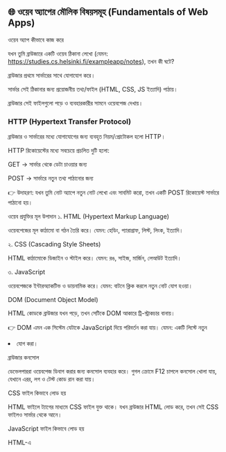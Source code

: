 ## 🌐 ওয়েব অ্যাপের মৌলিক বিষয়সমূহ (Fundamentals of Web Apps)
ওয়েব অ্যাপ কীভাবে কাজ করে

যখন তুমি ব্রাউজারে একটি ওয়েব ঠিকানা লেখো (যেমন:
https://studies.cs.helsinki.fi/exampleapp/notes), তখন কী ঘটে?

ব্রাউজার প্রথমে সার্ভারের সাথে যোগাযোগ করে।

সার্ভার সেই ঠিকানার জন্য প্রয়োজনীয় তথ্য/ফাইল (HTML, CSS, JS ইত্যাদি) পাঠায়।

ব্রাউজার সেই ফাইলগুলো পড়ে ও ব্যবহারকারীর সামনে ওয়েবপেজ দেখায়।

### HTTP (Hypertext Transfer Protocol)

ব্রাউজার ও সার্ভারের মধ্যে যোগাযোগের জন্য ব্যবহৃত নিয়ম/প্রোটোকল হলো HTTP।

HTTP রিকোয়েস্টের মধ্যে সবচেয়ে প্রচলিত দুটি হলো:

GET → সার্ভার থেকে ডেটা চাওয়ার জন্য

POST → সার্ভারে নতুন তথ্য পাঠানোর জন্য

👉 উদাহরণ:
যখন তুমি নোট অ্যাপে নতুন নোট লেখো এবং সাবমিট করো, তখন একটি POST রিকোয়েস্ট সার্ভারে পাঠানো হয়।

ওয়েব প্রযুক্তির মূল উপাদান
১. HTML (Hypertext Markup Language)

ওয়েবপেজের মূল কাঠামো বা গঠন তৈরি করে।
যেমন: হেডিং, প্যারাগ্রাফ, লিস্ট, লিংক, ইত্যাদি।

২. CSS (Cascading Style Sheets)

HTML কাঠামোকে ডিজাইন ও স্টাইল করে।
যেমন: রঙ, সাইজ, মার্জিন, লেআউট ইত্যাদি।

৩. JavaScript

ওয়েবপেজকে ইন্টারঅ্যাকটিভ ও ডায়নামিক করে।
যেমন: বাটনে ক্লিক করলে নতুন নোট যোগ হওয়া।

DOM (Document Object Model)

HTML কোডকে ব্রাউজার যখন পড়ে, তখন সেটিকে DOM আকারে ট্রি-স্ট্রাকচার বানায়।

👉 DOM এমন এক সিস্টেম যেটাকে JavaScript দিয়ে পরিবর্তন করা যায়।
যেমন: একটি লিস্টে নতুন <li> যোগ করা।

ব্রাউজার কনসোল

ডেভেলপাররা ওয়েবপেজ ডিবাগ করার জন্য কনসোল ব্যবহার করে।
গুগল ক্রোমে F12 চাপলে কনসোল খোলা যায়, যেখানে এরর, লগ ও টেস্ট কোড রান করা যায়।

CSS ফাইল কিভাবে লোড হয়

HTML ফাইলে <link> ট্যাগের মাধ্যমে CSS ফাইল যুক্ত থাকে।
যখন ব্রাউজার HTML লোড করে, তখন সেই CSS ফাইলও সার্ভার থেকে আনে।

JavaScript ফাইল কিভাবে লোড হয়

HTML-এ <script> ট্যাগ থাকে যা JavaScript ফাইল লোড করে।
এই স্ক্রিপ্ট DOM-কে পরিবর্তন করতে পারে।
যেমন:

নতুন এলিমেন্ট যোগ করা

স্টাইল পরিবর্তন করা

ব্যবহারকারীর ক্লিকের প্রতি সাড়া দেওয়া

Traditional Web App বনাম SPA (Single Page Application)
🔹 প্রচলিত ওয়েব অ্যাপ

প্রতিবার নতুন পেজে গেলে সার্ভার থেকে নতুন HTML ফাইল আসে।

পুরো পেজ রিলোড হয়।

🔹 SPA (Single Page Application)

একবার HTML লোড হয়।

পরবর্তী সময়ে শুধু ডেটা AJAX রিকোয়েস্টের মাধ্যমে আনা হয়।

ওয়েবপেজ আর সার্ভারের মধ্যে ডেটা সাধারণত JSON ফরম্যাটে আদান-প্রদান হয়।

ইউজার এক্সপেরিয়েন্স অনেক দ্রুত ও মসৃণ হয়।

AJAX (Asynchronous JavaScript and XML)

AJAX হলো এমন এক টেকনিক যেটা ব্যবহার করে সার্ভার থেকে ডেটা আনা যায় পেজ রিলোড ছাড়া।

👉 এখন XML এর বদলে সাধারণত JSON ব্যবহার করা হয়।

সারসংক্ষেপ

ওয়েব অ্যাপ = HTML + CSS + JavaScript

যোগাযোগের জন্য HTTP প্রোটোকল

ডেটা আনার জন্য GET, ডেটা পাঠানোর জন্য POST

DOM হলো ওয়েবপেজের ভেতরের ট্রি-স্ট্রাকচার

SPA পেজ রিলোড ছাড়াই দ্রুত অভিজ্ঞতা দেয়

AJAX/JSON ব্যবহারে ওয়েব অনেক বেশি ইন্টারঅ্যাকটিভ হয়

✍️ অনুশীলন (Exercises)

ব্যাখ্যা করো, কীভাবে ব্রাউজার সার্ভার থেকে একটি HTML ফাইল আনে এবং তা কীভাবে ব্যবহারকারীর স্ক্রিনে প্রদর্শিত হয়।

একটি উদাহরণ দাও যেখানে POST রিকোয়েস্ট ব্যবহার হয়।

DOM কাকে বলে এবং এর ব্যবহার ব্যাখ্যা করো।

SPA কী? প্রচলিত ওয়েব অ্যাপের সাথে এর পার্থক্য বোঝাও।

AJAX কীভাবে কাজ করে তা তোমার নিজের ভাষায় লিখো।

JavaScript লাইব্রেরি (JavaScript libraries)

আধুনিক ওয়েব ডেভেলপমেন্টে ডেভেলপাররা কাঁচা JavaScript একা ব্যবহার না করে, বিভিন্ন লাইব্রেরি ব্যবহার করে।

সবচেয়ে জনপ্রিয়গুলোর একটি হলো React, যা Facebook তৈরি করেছে।
React দিয়ে ইউজার ইন্টারফেস (UI) তৈরি করা সহজ হয়।
এছাড়াও Vue, Angular ইত্যাদি ফ্রেমওয়ার্কও আছে।

👉 এই কোর্সে আমরা React ব্যবহার করব।

ফুল-স্ট্যাক ওয়েব ডেভেলপমেন্ট (Full-stack web development)

একজন ফুল-স্ট্যাক ডেভেলপার ওয়েব ডেভেলপমেন্টের দুই দিকেই কাজ করে:

ফ্রন্টএন্ড → ইউজার যা দেখে (React, HTML, CSS, JS)

ব্যাকএন্ড → সার্ভার সাইড (Node.js, ডাটাবেজ)

👉 এই কোর্সে আমরা ফ্রন্টএন্ড (React) ও ব্যাকএন্ড (Node.js + MongoDB) দুটোই শিখব।

JavaScript ফ্যাটিগ (JavaScript fatigue)

JavaScript ইকোসিস্টেমে প্রচুর লাইব্রেরি ও টুলস আছে।
এত বেশি বিকল্প থাকায় নতুনদের অনেক সময় কনফিউশন হয়।
এটাকেই বলে JavaScript Fatigue।

কোন টুল ব্যবহার করতে হবে, কোন লাইব্রেরি বেছে নিতে হবে – এই দোটানায় পড়া স্বাভাবিক।

👉 এই কোর্স ধাপে ধাপে সবচেয়ে দরকারি টুলগুলো শেখাবে, যাতে এই বিভ্রান্তি কাটানো যায়।

অনুশীলন ০.১ – ০.৬

০.১ HTML
একটি ওয়েবপেজ তৈরি করো যেখানে থাকবে:

হেডিং

প্যারাগ্রাফ

একটি লিস্ট

০.২ CSS
আগের HTML ফাইলের জন্য একটি আলাদা CSS ফাইল বানাও এবং ওয়েবপেজকে একটু সুন্দর করো।

০.৩ HTML ফর্ম
একটি ওয়েব ফর্ম বানাও যেখানে ব্যবহারকারী নোট লিখতে পারবে।
ফর্মে একটি টেক্সট ইনপুট ও একটি সাবমিট বাটন থাকবে।

০.৪ নতুন নোট ডায়াগ্রাম
একটি সিকোয়েন্স ডায়াগ্রাম আঁকো যেখানে দেখাবে:

যখন ব্যবহারকারী ফর্মে নোট লিখে সাবমিট করে,

তখন ব্রাউজার কীভাবে POST রিকোয়েস্ট পাঠায়

এবং সার্ভার কীভাবে রেসপন্স দেয়।

০.৫ Single Page App ডায়াগ্রাম
SPA-র জন্য একটি সিকোয়েন্স ডায়াগ্রাম আঁকো যেখানে ব্রাউজার কীভাবে সার্ভার থেকে JSON ডেটা আনে তা দেখাবে।

০.৬ নতুন নোট SPA ডায়াগ্রাম
একটি সিকোয়েন্স ডায়াগ্রাম আঁকো যা দেখাবে,
SPA ভার্সনে কীভাবে নতুন নোট সার্ভারে পাঠানো হয় এবং পেজ রিফ্রেশ না করেই DOM আপডেট হয়।

